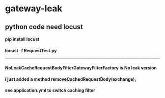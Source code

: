 # gateway-leak

## python code need locust

#### pip install locust
#### locust -f RequestTest.py

----

#### NoLeakCacheRequestBodyFilterGatewayFilterFactory is No leak version
#### i just added a method removeCachedRequestBody(exchange);
#### see application.yml to switch caching filter